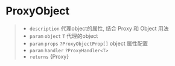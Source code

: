 # ProxyObject<T extends object>

> - `description` 代理object的属性, 结合 Proxy 和 Object 用法
> - `param` `object` `T` 代理的object
> - `param` `props` `?ProxyObjectProp[]` object 属性配置
> - `param` `handler` `?ProxyHandler<T>`
> - `returns` {Proxy<T>}
